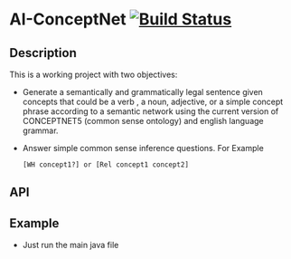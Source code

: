 # AI-ConceptNet [![Build Status](https://travis-ci.org/eduardo-salazar/AI-ConceptNet5.svg)](https://travis-ci.org/eduardo-salazar/AI-ConceptNet5)

## Description

This is a working project with two objectives:

- Generate a semantically and grammatically legal sentence given concepts that could be a verb
, a noun, adjective, or a simple concept phrase according to a semantic network using the current
version of CONCEPTNET5 (common sense ontology) and english language grammar.

- Answer simple common sense inference questions. For Example

  `[WH concept1?] or [Rel concept1 concept2]`

## API

## Example

- Just run the main java file


